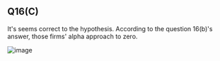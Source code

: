 
## Q16(C)


It's seems correct to the hypothesis. According to the question 16(b)'s answer, those firms' alpha approach to zero.


![image](https://github.com/user-attachments/assets/18dd9355-c3c7-4af2-af79-4422edbe6353)

